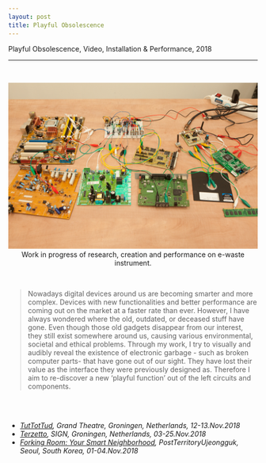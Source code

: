 ```yaml
---
layout: post
title: Playful Obsolescence
---
```


Playful Obsolescence, Video, Installation & Performance, 2018

***

<br/>
<div>
<p align="middle">
<img class="img_horizontal" src="/img/work_footage/playful_obsolescence.png" alt="playful obsolescence image" title="playful obsolescence"/>
<br/>
Work in progress of research, creation and performance on e-waste instrument.
</p>
</div>
<br/>


>Nowadays digital devices around us are becoming smarter and more complex. Devices with new functionalities and better performance are coming out on the market at a faster rate than ever. However, I have always wondered where the old, outdated, or deceased stuff have gone. Even though those old gadgets disappear from our interest, they still exist somewhere around us, causing various environmental, societal and ethical problems.
Through my work, I try to visually and audibly reveal the existence of electronic garbage - such as broken computer parts- that have gone out of our sight. They have lost their value as the interface they were previously designed as. Therefore I aim to re-discover a new ‘playful function’ out of the left circuits and components.



<br/><br/>
<ul>
<li><i><a href="https://www.tuttottud.com/" target="blank">TutTotTud</a>, Grand Theatre, Groningen, Netherlands, 12-13.Nov.2018</i></li>
<li><i><a href="https://sign2.nl/" target="blank">Terzetto</a>, SIGN, Groningen, Netherlands, 03-25.Nov.2018</i></li>
<li><i><a href="http://ujeongguk.com/forking-room/" target="blank">Forking Room: Your Smart Neighborhood</a>, PostTerritoryUjeongguk, Seoul, South Korea, 01-04.Nov.2018</i></li>
</ul>

<br/><br/><br/>
